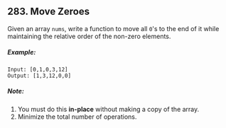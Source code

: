 ## 283. Move Zeroes
Given an array ```nums```, write a function to move all ```0```'s to the end of it while maintaining the relative order of the non-zero elements.

##### Example:
```
Input: [0,1,0,3,12]
Output: [1,3,12,0,0]
```
##### Note:

1. You must do this **in-place** without making a copy of the array.
1. Minimize the total number of operations.